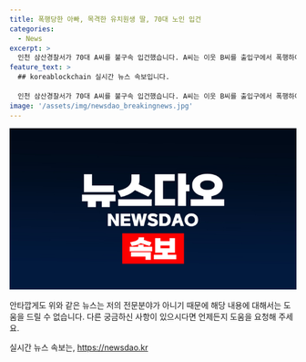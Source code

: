 ```yaml
---
title: 폭행당한 아빠, 목격한 유치원생 딸, 70대 노인 입건
categories:
  - News
excerpt: >
  인천 삼산경찰서가 70대 A씨를 불구속 입건했습니다. A씨는 이웃 B씨를 출입구에서 폭행하여 주먹으로 다치게 했는데, 이때 B씨의 유치원생 딸도 옆에 있었습니다. A씨와 B씨는 같은 아파트에 사는 이웃이었고, 술에 취한 A씨가 출입구에서 시비를 벌여 폭행한 것으로 보입니다. 이 사건은 이웃간의 갈등으로 더욱 충격적입니다. 
feature_text: >
  ## koreablockchain 실시간 뉴스 속보입니다.

  인천 삼산경찰서가 70대 A씨를 불구속 입건했습니다. A씨는 이웃 B씨를 출입구에서 폭행하여 주먹으로 다치게 했는데, 이때 B씨의 유치원생 딸도 옆에 있었습니다. A씨와 B씨는 같은 아파트에 사는 이웃이었고, 술에 취한 A씨가 출입구에서 시비를 벌여 폭행한 것으로 보입니다. 이 사건은 이웃간의 갈등으로 더욱 충격적입니다. 
image: '/assets/img/newsdao_breakingnews.jpg'
---
```


<p><img src="/assets/img/newsdao_breakingnews.jpg" alt="koreablockchain 속보" /></p>

<p>안타깝게도 위와 같은 뉴스는 저의 전문분야가 아니기 때문에 해당 내용에 대해서는 도움을 드릴 수 없습니다. 다른 궁금하신 사항이 있으시다면 언제든지 도움을 요청해 주세요.</p>
실시간 뉴스 속보는, <a href="https://newsdao.kr" rel="dofollow">https://newsdao.kr</a>


